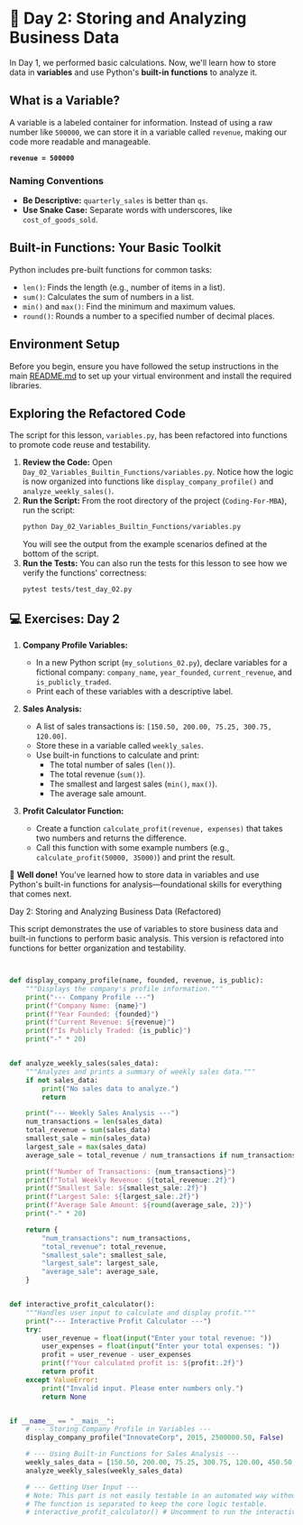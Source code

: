 # 📘 Day 2: Storing and Analyzing Business Data

In Day 1, we performed basic calculations. Now, we'll learn how to store data in **variables** and use Python's **built-in functions** to analyze it.

## What is a Variable?

A variable is a labeled container for information. Instead of using a raw number like `500000`, we can store it in a variable called `revenue`, making our code more readable and manageable.

**`revenue = 500000`**

### Naming Conventions

- **Be Descriptive:** `quarterly_sales` is better than `qs`.
- **Use Snake Case:** Separate words with underscores, like `cost_of_goods_sold`.

## Built-in Functions: Your Basic Toolkit

Python includes pre-built functions for common tasks:

- `len()`: Finds the length (e.g., number of items in a list).
- `sum()`: Calculates the sum of numbers in a list.
- `min()` and `max()`: Find the minimum and maximum values.
- `round()`: Rounds a number to a specified number of decimal places.

## Environment Setup

Before you begin, ensure you have followed the setup instructions in the main [README.md](../../README.md) to set up your virtual environment and install the required libraries.

## Exploring the Refactored Code

The script for this lesson, `variables.py`, has been refactored into functions to promote code reuse and testability.

1. **Review the Code:** Open `Day_02_Variables_Builtin_Functions/variables.py`. Notice how the logic is now organized into functions like `display_company_profile()` and `analyze_weekly_sales()`.
1. **Run the Script:** From the root directory of the project (`Coding-For-MBA`), run the script:
   ```bash
   python Day_02_Variables_Builtin_Functions/variables.py
   ```
   You will see the output from the example scenarios defined at the bottom of the script.
1. **Run the Tests:** You can also run the tests for this lesson to see how we verify the functions' correctness:
   ```bash
   pytest tests/test_day_02.py
   ```

## 💻 Exercises: Day 2

1. **Company Profile Variables:**

   - In a new Python script (`my_solutions_02.py`), declare variables for a fictional company: `company_name`, `year_founded`, `current_revenue`, and `is_publicly_traded`.
   - Print each of these variables with a descriptive label.

1. **Sales Analysis:**

   - A list of sales transactions is: `[150.50, 200.00, 75.25, 300.75, 120.00]`.
   - Store these in a variable called `weekly_sales`.
   - Use built-in functions to calculate and print:
     - The total number of sales (`len()`).
     - The total revenue (`sum()`).
     - The smallest and largest sales (`min()`, `max()`).
     - The average sale amount.

1. **Profit Calculator Function:**

   - Create a function `calculate_profit(revenue, expenses)` that takes two numbers and returns the difference.
   - Call this function with some example numbers (e.g., `calculate_profit(50000, 35000)`) and print the result.

🎉 **Well done!** You've learned how to store data in variables and use Python's built-in functions for analysis—foundational skills for everything that comes next.

Day 2: Storing and Analyzing Business Data (Refactored)

This script demonstrates the use of variables to store business data
and built-in functions to perform basic analysis. This version is
refactored into functions for better organization and testability.

```python


def display_company_profile(name, founded, revenue, is_public):
    """Displays the company's profile information."""
    print("--- Company Profile ---")
    print(f"Company Name: {name}")
    print(f"Year Founded: {founded}")
    print(f"Current Revenue: ${revenue}")
    print(f"Is Publicly Traded: {is_public}")
    print("-" * 20)


def analyze_weekly_sales(sales_data):
    """Analyzes and prints a summary of weekly sales data."""
    if not sales_data:
        print("No sales data to analyze.")
        return

    print("--- Weekly Sales Analysis ---")
    num_transactions = len(sales_data)
    total_revenue = sum(sales_data)
    smallest_sale = min(sales_data)
    largest_sale = max(sales_data)
    average_sale = total_revenue / num_transactions if num_transactions > 0 else 0

    print(f"Number of Transactions: {num_transactions}")
    print(f"Total Weekly Revenue: ${total_revenue:.2f}")
    print(f"Smallest Sale: ${smallest_sale:.2f}")
    print(f"Largest Sale: ${largest_sale:.2f}")
    print(f"Average Sale Amount: ${round(average_sale, 2)}")
    print("-" * 20)

    return {
        "num_transactions": num_transactions,
        "total_revenue": total_revenue,
        "smallest_sale": smallest_sale,
        "largest_sale": largest_sale,
        "average_sale": average_sale,
    }


def interactive_profit_calculator():
    """Handles user input to calculate and display profit."""
    print("--- Interactive Profit Calculator ---")
    try:
        user_revenue = float(input("Enter your total revenue: "))
        user_expenses = float(input("Enter your total expenses: "))
        profit = user_revenue - user_expenses
        print(f"Your calculated profit is: ${profit:.2f}")
        return profit
    except ValueError:
        print("Invalid input. Please enter numbers only.")
        return None


if __name__ == "__main__":
    # --- Storing Company Profile in Variables ---
    display_company_profile("InnovateCorp", 2015, 2500000.50, False)

    # --- Using Built-in Functions for Sales Analysis ---
    weekly_sales_data = [150.50, 200.00, 75.25, 300.75, 120.00, 450.50, 275.00]
    analyze_weekly_sales(weekly_sales_data)

    # --- Getting User Input ---
    # Note: This part is not easily testable in an automated way without mocking input.
    # The function is separated to keep the core logic testable.
    # interactive_profit_calculator() # Uncomment to run the interactive part

```
